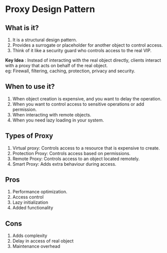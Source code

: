 # Proxy Design Pattern

## What is it?
1. It is a structural design pattern.
2. Provides a surrogate or placeholder for another object to control access.
3. Think of it like a security guard who controls access to the real VIP.

**Key Idea** : Instead of interacting with the real object directly, clients interact with a proxy that acts on behalf of the real object.  
eg: Firewall, filtering, caching, protection, privacy and security.

## When  to use it?
1. When object creation is expensive, and you want to delay the operation.
2. When you want to control access to sensitive operations or add permission.
3. When interacting with remote objects.
4. When you need lazy loading in your system.

## Types of Proxy
1. Virtual proxy: Controls access to a resource that is expensive to create.
2. Protection Proxy: Controls access based on permissions.
3. Remote Proxy: Controls access to an object located remotely.
4. Smart Proxy: Adds extra behaviour during access.

## Pros
1. Performance optimization.
2. Access control
3. Lazy initialization
4. Added functionality

## Cons
1. Adds complexity
2. Delay in access of real object
3. Maintenance overhead